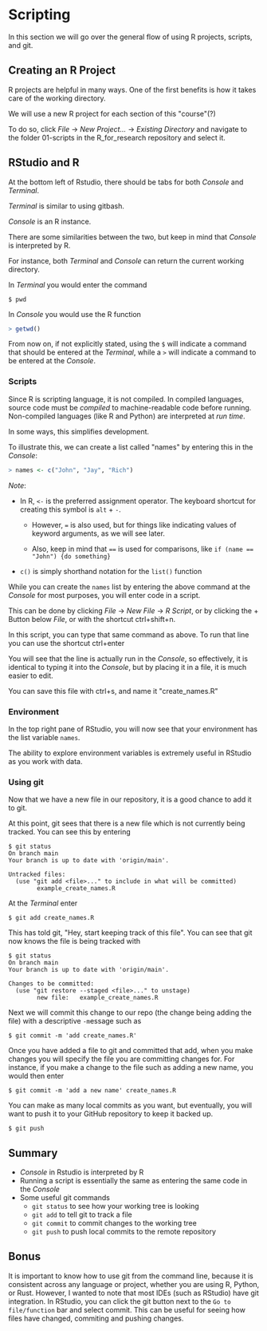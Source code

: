 # Scripting

In this section we will go over the general flow of using R projects, scripts, and git.

## Creating an R Project

R projects are helpful in many ways. One of the first benefits is how it takes care of the working directory.

We will use a new R project for each section of this "course"(?)

To do so, click *File* -> *New Project...* -> *Existing Directory* and navigate to the folder 01-scripts in the R_for_research repository and select it.

## RStudio and R

At the bottom left of Rstudio, there should be tabs for both _Console_ and _Terminal_.

_Terminal_ is similar to using gitbash.

_Console_ is an R instance.

There are some similarities between the two, but keep in mind that _Console_ is interpreted by R.

For instance, both _Terminal_ and _Console_ can return the current working directory.

In _Terminal_ you would enter the command

```console
$ pwd
```

In _Console_ you would use the R function

```r
> getwd()
```

From now on, if not explicitly stated, using the `$` will indicate a command that should be entered at the _Terminal_, while a `>` will indicate a command to be entered at the _Console_.

### Scripts

Since R is scripting language, it is not compiled. In compiled languages, source code must be *compiled* to machine-readable code before running. Non-compiled languages (like R and Python) are interpreted at *run time*.

In some ways, this simplifies development.

To illustrate this, we can create a list called "names" by entering this in the _Console_:

```r
> names <- c("John", "Jay", "Rich")
```

*Note*:

* In R, `<-` is the preferred assignment operator. The keyboard shortcut for creating this symbol is `alt` + `-`.

  * However, `=` is also used, but for things like indicating values of keyword arguments, as we will see later.

  * Also, keep in mind that `==` is used for comparisons, like `if (name == "John") {do something}`

* `c()` is simply shorthand notation for the `list()` function


While you can create the `names` list by entering the above command at the _Console_ for most purposes, you will enter code in a script.

This can be done by clicking *File* -> *New File* -> *R Script*, or by clicking the + Button below *File*, or with the shortcut ctrl+shift+n.

In this script, you can type that same command as above. To run that line you can use the shortcut ctrl+enter

You will see that the line is actually run in the _Console_, so effectively, it is identical to typing it into the _Console_, but by placing it in a file, it is much easier to edit.

You can save this file with ctrl+s, and name it "create_names.R"


### Environment

In the top right pane of RStudio, you will now see that your environment has the list variable `names`.

The ability to explore environment variables is extremely useful in RStudio as you work with data.

### Using git

Now that we have a new file in our repository, it is a good chance to add it to git.

At this point, git sees that there is a new file which is not currently being tracked. You can see this by entering

```console
$ git status
On branch main
Your branch is up to date with 'origin/main'.

Untracked files:
  (use "git add <file>..." to include in what will be committed)
        example_create_names.R
```

At the _Terminal_ enter

```console
$ git add create_names.R
```

This has told git, "Hey, start keeping track of this file". You can see that git now knows the file is being tracked with

```console
$ git status
On branch main
Your branch is up to date with 'origin/main'.

Changes to be committed:
  (use "git restore --staged <file>..." to unstage)
        new file:   example_create_names.R
```

Next we will commit this change to our repo (the change being adding the file) with a descriptive `-m`essage such as

```console
$ git commit -m 'add create_names.R'
```

Once you have added a file to git and committed that add, when you make changes you will specify the file you are committing changes for. For instance, if you make a change to the file such as adding a new name, you would then enter

```console
$ git commit -m 'add a new name' create_names.R
```

You can make as many local commits as you want, but eventually, you will want to push it to your GitHub repository to keep it backed up.

```console
$ git push
```

## Summary

* _Console_ in Rstudio is interpreted by R
* Running a script is essentially the same as entering the same code in the _Console_
* Some useful git commands
  * `git status` to see how your working tree is looking
  * `git add` to tell git to track a file
  * `git commit` to commit changes to the working tree
  * `git push` to push local commits to the remote repository
  
## Bonus

It is important to know how to use git from the command line, because it is consistent across any language or project, whether you are using R, Python, or Rust. However, I wanted to note that most IDEs (such as RStudio) have git integration. In RStudio, you can click the git button next to the `Go to file/function` bar and select commit. This can be useful for seeing how files have changed, commiting and pushing changes.

